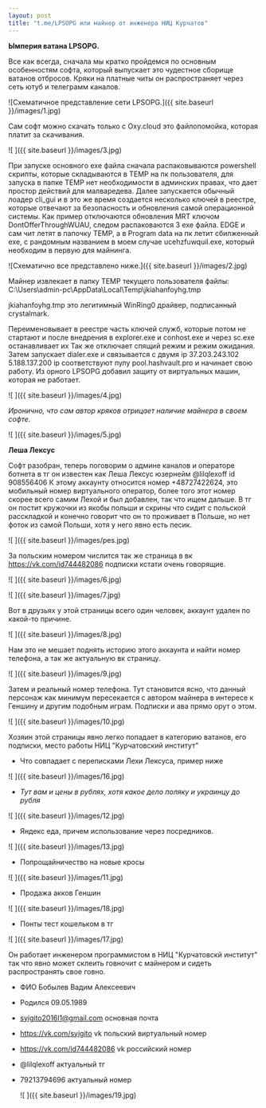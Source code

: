 ```yaml
---
layout: post
title: "t.me/LPSOPG или майнер от инженера НИЦ Курчатов"
---
```


**Ымперия ватана LPSOPG.**

Все как всегда, сначала мы кратко пройдемся по основным особенностям софта, который выпускает это чудестное сборище ватанов отбросов. 
Кряки на платные читы он распространяет через сеть ютуб и телеграмм каналов. 

![Схематичное представление сети LPSOPG.]({{ site.baseurl }}/images/1.jpg)

Сам софт можно скачать только с Oxy.cloud это файлопомойка, которая платит за скачивания.

![ ]({{ site.baseurl }}/images/3.jpg)

При запуске основного exe файла сначала распаковываются powershell скрипты, которые складываются в TEMP на пк пользователя, для запуска в папке TEMP нет необходимости в админских правах, что дает простор действий для малваредева. 
Далее запускается обычный лоадер cli_gui и в это же время создается несколько ключей в реестре, которые отвечают за безопасность и обновления самой операционной системы. Как пример отключаются обновления MRT ключом DontOfferThroughWUAU, следом распаковаются 3 exe файла. EDGE и сам чит летят в папочку TEMP, а в Program data на пк летит сбилженный exe, с рандомным названием в моем случае ucehzfuwquil.exe, который необходим в первую для майнинга. 

![Схематично все представлено ниже.]({{ site.baseurl }}/images/2.jpg)

Майнер извлекает в папку TEMP текущего пользователя файлы:
C:\Users\admin-pc\AppData\Local\Temp\jkiahanfoyhg.tmp

jkiahanfoyhg.tmp это легитимный WinRing0 драйвер, подписанный crystalmark.

Переименовывает в реестре часть ключей служб, которые потом не стартают и после внедрения в explorer.exe и conhost.exe и через sc.exe останавливает их
Так же отключает спящий режим и режим ожидания. 
Затем запускает dialer.exe и связывается с двумя ip 
37.203.243.102
5.188.137.200
ip соответствуют пулу pool.hashvault.pro
и начинает свою работу. 
Из орного LPSOPG добавил защиту от виртуальных машин, которая не работает.

![ ]({{ site.baseurl }}/images/4.jpg)

*Иронично, что сам автор кряков отрицает наличие майнера в своем софте.*

![ ]({{ site.baseurl }}/images/5.jpg)

**Леша Лексус**

Софт разобран, теперь поговорим о админе каналов и операторе ботнета в тг он известен как Леша Лексус юзернейм @lilqlexoff id 908556406
К этому аккаунту относится номер +48727422624, это мобильный номер виртуального оператор, более того этот номер скорее всего самим Лехой и был добавлен, так что ищем дальше. В тг он постит кружочки из якобы польши и скрины что сидит с польской расскладкой и конечно говорит что он то проживает в Польше, но нет фоток из самой Польши, хотя у него явно есть песик. 

![ ]({{ site.baseurl }}/images/pes.jpg)

За польским номером числится так же страница в вк https://vk.com/id744482086 подписки кстати очень говорящие.

![ ]({{ site.baseurl }}/images/6.jpg)

![ ]({{ site.baseurl }}/images/7.jpg)

Вот в друзьях у этой страницы всего один человек, аккаунт удален по какой-то причине.

![ ]({{ site.baseurl }}/images/8.jpg)

Нам это не мешает поднять историю этого аккаунта и найти номер телефона, а так же актуальную вк страницу.

![ ]({{ site.baseurl }}/images/9.jpg)

Затем и реальный номер телефона. Тут становится ясно, что данный персонаж как минимум пересекается с автором майнера в интересе к Геншину и другим подобным играм. Подписки и ава прямо орут о этом. 

![ ]({{ site.baseurl }}/images/10.jpg)

Хозяин этой страницы явно легко попадает в категорию ватанов, его подписки, место работы НИЦ "Курчатовский институт" 
- Что совпадает с переписками Лехи Лексуса, пример ниже

![ ]({{ site.baseurl }}/images/16.jpg)

- *Тут вам и цены в рублях, хотя какое дело поляку и украинцу до рубля*

![ ]({{ site.baseurl }}/images/12.jpg)

- Яндекс еда, причем использование через посредников.

![ ]({{ site.baseurl }}/images/13.jpg)

- Попрощайничество на новые кросы
  
![ ]({{ site.baseurl }}/images/11.jpg)

- Продажа акков Геншин
  
![ ]({{ site.baseurl }}/images/18.jpg)

- Понты тест кошельком в тг

![ ]({{ site.baseurl }}/images/17.jpg)

Он работает инженером программистом в НИЦ "Курчатовскй институт" так что явно может склеить говночит с майнером и сидеть распространять свое говно.
- ФИО Бобылев Вадим Алексеевич 
- Родился 09.05.1989
- syigito2016l1@gmail.com основная почта
- https://vk.com/syigito vk польский виртуальный номер
- https://vk.com/id744482086 vk российский номер
- @lilqlexoff актуальный тг
- 79213794696 актуальный номер

  ![ ]({{ site.baseurl }}/images/19.jpg)
